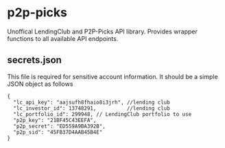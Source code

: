 p2p-picks
===========

Unoffical LendingClub and P2P-Picks API library. Provides wrapper functions
to all available API endpoints.

## secrets.json

This file is required for sensitive account information.
It should be a simple JSON object as follows

```
{
  "lc_api_key": "aajsufh8fhaio8i3jrh", //lending club
  "lc_investor_id": 13748291,          //lending club
  "lc_portfolio_id": 299948, // LendingClub portfolio to use
  "p2p_key": "21BF45C43EEFA",
  "p2p_secret": "ED559A9BA392B",
  "p2p_sid": "45FB37D4AAB45B4E"
}
```
